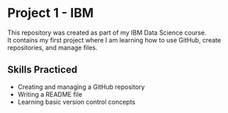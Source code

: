 # Project 1 - IBM

This repository was created as part of my IBM Data Science course.  
It contains my first project where I am learning how to use GitHub, create repositories, and manage files.

## Skills Practiced
- Creating and managing a GitHub repository
- Writing a README file
- Learning basic version control concepts
